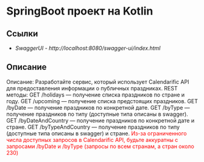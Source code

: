 # SpringBoot проект на Kotlin
## Ссылки
- *SwaggerUI - http://localhost:8080/swagger-ui/index.html*
## Описание
Описание: Разработайте сервис, который использует Calendarific API для предоставления
информации о публичных праздниках.
REST методы:
GET /holidays — получение списка праздников по стране и году.
GET /upcoming — получение списка предстоящих праздников.
GET /byDate — получение праздников по конкретной дате.
GET /byType — получение праздников по типу (доступные типа описаны в swagger).
GET /byDateAndCountry — получение праздников по конкретной дате и стране.
GET /byTypeAndCountry — получение праздников по типу (доступные типа описаны в swagger) и стране.
<span style="color:red">Из-за ограниченного числа доступных запросов в Calendarific API, будьте аккуратны с запросами /byDate и /byType (запросы по всем странам, а стран около 230)</span>

 
